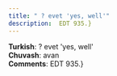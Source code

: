 ```yaml
---
title: " ? evet 'yes, well'"
description:  EDT 935.}
---
```


<strong>Turkish</strong>:  ? evet 'yes, well'<br>
<strong>Chuvash</strong>:  avan<br>
<strong>Comments</strong>:  EDT 935.}<br>


